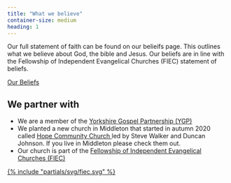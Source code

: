 ```yaml
---
title: "What we believe"
container-size: medium
heading: 1
---
```


Our full statement of faith can be found on our belieifs page. This outlines what we believe about God, the bible and Jesus. Our beliefs are in line with the Fellowship of Independent Evangelical Churches (FIEC) statement of beliefs.

<div class="text-center">
  <a class="button accent-button" href="/beliefs/">Our Beliefs</a>
</div>

## We partner with
 
- We are a member of the <a class="external-black-icon" href="http://ygp.org.uk">Yorkshire Gospel Partnership (YGP) </a>
- We planted a new church in Middleton that started in autumn 2020 called <a class="external-black-icon" href="https://hopemiddleton.co.uk">Hope Community Church </a> led by Steve Walker and Duncan Johnson. If you live in Middleton please check them out.
- Our church is part of the <a class="external-black-icon" href="https://fiec.org.uk">Fellowship of Independent Evangelical Churches (FIEC) </a>

<div class="text-center">
  <a href="https://fiec.org.uk">{% include "partials/svg/fiec.svg" %}</a>
</div>